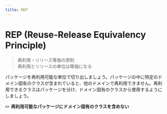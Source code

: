 ```yaml
---
title: REP
---
```


# REP (Reuse-Release Equivalency Principle)
> 再利用・リリース等価の原則  
> 再利用とリリースの単位は等価になる

パッケージを再利用可能な単位で切り出しましょう。パッケージの中に特定のドメイン固有のクラスが含まれていると、他のドメインで再利用できません。再利用できるクラスはパッケージを分け、ドメイン固有のクラスから使用するようにしましょう。

:pencil2: **再利用可能なパッケージにドメイン固有のクラスを含めない**
